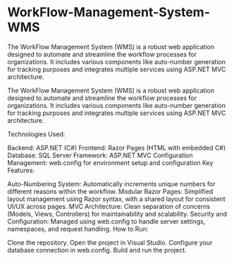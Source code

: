 # WorkFlow-Management-System-WMS
The WorkFlow Management System (WMS) is a robust web application designed to automate and streamline the workflow processes for organizations. It includes various components like auto-number generation for tracking purposes and integrates multiple services using ASP.NET MVC architecture.

The WorkFlow Management System (WMS) is a robust web application designed to automate and streamline the workflow processes for organizations. It includes various components like auto-number generation for tracking purposes and integrates multiple services using ASP.NET MVC architecture.

Technologies Used:

Backend: ASP.NET (C#)
Frontend: Razor Pages (HTML with embedded C#)
Database: SQL Server
Framework: ASP.NET MVC
Configuration Management: web.config for environment setup and configuration
Key Features:

Auto-Numbering System: Automatically increments unique numbers for different reasons within the workflow.
Modular Razor Pages: Simplified layout management using Razor syntax, with a shared layout for consistent UI/UX across pages.
MVC Architecture: Clean separation of concerns (Models, Views, Controllers) for maintainability and scalability.
Security and Configuration: Managed using web.config to handle server settings, namespaces, and request handling.
How to Run:

Clone the repository.
Open the project in Visual Studio.
Configure your database connection in web.config.
Build and run the project.
